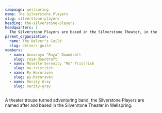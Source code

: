 ```yaml
---
campaign: wellspring
name: The Silverstone Players
slug: silverstone-players
heading: the-silverstone-players
headquarters: |
  The Silverstone Players are based in the Silverstone Theater, in the Old City district of the Lower City.
parent_organization:
  name: The Delver's Guild
  slug: delvers-guild
members:
  - name: Annaroya "Roya" Downdraft
    slug: roya-downdraft
  - name: Moselle Serenity "Mo" Tristrich
    slug: mo-tristrich
  - name: Py Hornraven
    slug: py-hornraven
  - name: Verity Gray
    slug: verity-gray
---
```


A theater troupe turned adventuring band, the Silverstone Players are named after and based in the Silverstone Theater in Wellspring.
